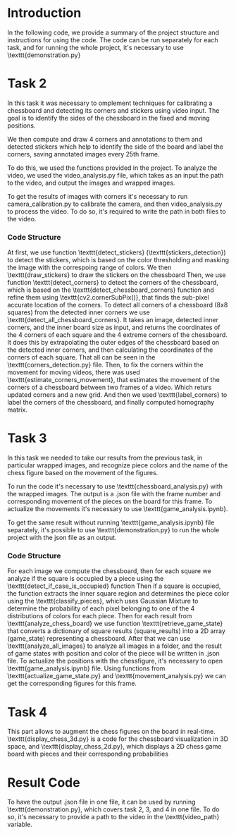 # Introduction
In the following code, we provide a summary of the project structure and instructions for using the code.
The code can be run separately for each task, and for running the whole project, it's necessary to use \texttt{demonstration.py}

# Task 2
In this task it was necessary to omplement techniques for calibrating a chessboard and detecting its corners and stickers using video input. The goal is to identify the sides of the chessboard in the fixed and moving positions.

We then compute and draw 4 corners and annotations to them and detected stickers which help to identify the side of the board and label the corners, saving annotated images every 25th frame.

To do this, we used the functions provided in the project. To analyze the video, we used the video_analysis.py file, which takes as an input the path to the video, and output the images and wrapped images.

To get the results of images with corners it's necessary to run camera_calibration.py to calibrate the camera, and then video_analysis.py to process the video. To do so, it's required to write the path in both files to the video.
### Code Structure
At first, we use function \texttt{detect_stickers} (\texttt{stickers_detection}) to detect the stickers, which is based on the color thresholding and masking the image with the correspoing range of colors. We then \texttt{draw_stickers} to draw the stickers on the chessboard
Then, we use function \texttt{detect_corners} to detect the corners of the chessboard, which is based on the \texttt{detect_chessboard_corners} function and refine them using \texttt{cv2.cornerSubPix()}, that finds the sub-pixel accurate location of the corners.
To detect all corners of a chessboard (8x8 squares) from the detected inner corners we use \texttt{detect_all_chessboard_corners}. It takes an image, detected inner corners, and the inner board size as input, and returns the coordinates of the 4 corners of each square and the 4 extreme corners of the chessboard.
It does this by extrapolating the outer edges of the chessboard based on the detected inner corners, and then calculating the coordinates of the corners of each square. That all can be seen in the \texttt{corners_detection.py} file.
Then, to fix the corners within the movement for moving videos, there was used \texttt{estimate_corners_movement}, that estimates the movement of the corners of a chessboard between two frames of a video.
Which returs updated corners and a new grid. And then we used \texttt{label_corners} to label the corners of the chessboard, and finally computed homography matrix.

# Task 3
In this task we needed to take our results from the previous task, in particular wrapped images, and recognize piece colors and the name of the chess figure based on the movement of the figures.

To run the code it's necessary to use \texttt{chessboard_analysis.py} with the wrapped images.
The output is a .json file with the frame number and corresponding movement of the pieces on the board for this frame. To actualize the movements it's necessary to use \texttt{game_analysis.ipynb}.

To get the same result without running \texttt{game_analysis.ipynb} file separately, it's possible to use \texttt{demonstration.py} to run the whole project with the json file as an output.

### Code Structure
For each image we compute the chessboard, then for each square we analyze if the square is occupied by a piece using the \texttt{detect_if_case_is_occupied} function
Then if a square is occupied, the function extracts the inner square region and determines the piece color using the \texttt{classify_pieces}, which uses Gaussian Mixture to determine the probability of each pixel belonging to one of the 4 distributions of colors for each piece.
Then for each result from \texttt{analyze_chess_board} we use function \texttt{retrieve_game_state} that converts a dictionary of square results (square_results) into a 2D array (game_state) representing a chessboard.
After that we can use \texttt{analyze_all_images} to analyze all images in a folder, and the result of game states with position and color of the piece will be written in .json file.
To actualize the positions with the chessfigure, it's necessary to open \texttt{game_analysis.ipynb} file. Using functions from \texttt{actualize_game_state.py} and \texttt{movement_analysis.py} we can get the corresponding figures for this frame.

# Task 4
This part allows to augment the chess figures on the board in real-time.
\texttt{display_chess_3d.py} is a code for the chessboard visualization in 3D space, and \texttt{display_chess_2d.py}, which displays a 2D chess game board with pieces and their corresponding probabilities
# Result Code
To have the output .json file in one file, it can be used by running \texttt{demonstration.py}, which covers task 2, 3, and 4 in one file.
To do so, it's necessary to provide a path to the video in the \texttt{video_path} variable.